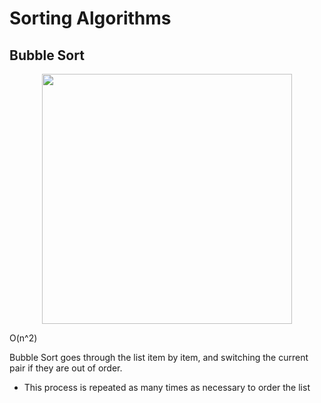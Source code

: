 # Sorting Algorithms

## Bubble Sort

<p align="center">

  <img src="https://upload.wikimedia.org/wikipedia/commons/c/c8/Bubble-sort-example-300px.gif" width="400\"/>

<br>

O(n^2)

Bubble Sort goes through the list item by item, and switching the current pair if they are out of order.

- This process is repeated as many times as necessary to order the list

